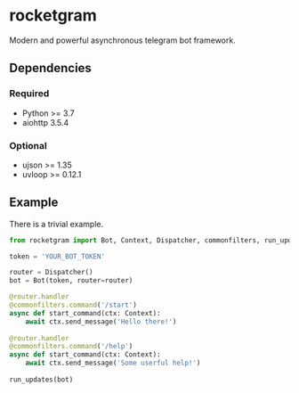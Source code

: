 # rocketgram

Modern and powerful asynchronous telegram bot framework.

## Dependencies

### Required

* Python >= 3.7
* aiohttp 3.5.4

### Optional 

* ujson >= 1.35
* uvloop >= 0.12.1

## Example

There is a trivial example.

```python
from rocketgram import Bot, Context, Dispatcher, commonfilters, run_updates

token = 'YOUR_BOT_TOKEN'

router = Dispatcher()
bot = Bot(token, router=router)

@router.handler
@commonfilters.command('/start')
async def start_command(ctx: Context):
    await ctx.send_message('Hello there!')
    
@router.handler
@commonfilters.command('/help')
async def start_command(ctx: Context):
    await ctx.send_message('Some userful help!')
    
run_updates(bot)
```
